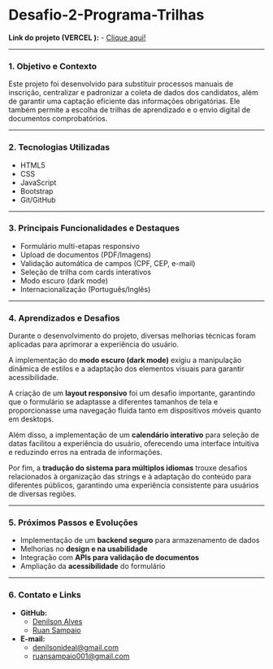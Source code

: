 # Desafio-2-Programa-Trilhas

**Link do projeto (VERCEL ):**
    - [Clique aqui!](https://desafio-2-programa-trilhas.vercel.app/)

---
### 1. Objetivo e Contexto

Este projeto foi desenvolvido para substituir processos manuais de inscrição, centralizar e padronizar a coleta de dados dos candidatos, além de garantir uma captação eficiente das informações obrigatórias. Ele também permite a escolha de trilhas de aprendizado e o envio digital de documentos comprobatórios.

---

### 2. Tecnologias Utilizadas

- HTML5
- CSS
- JavaScript
- Bootstrap
- Git/GitHub

---

### 3. Principais Funcionalidades e Destaques

- Formulário multi-etapas responsivo
- Upload de documentos (PDF/Imagens)
- Validação automática de campos (CPF, CEP, e-mail)
- Seleção de trilha com cards interativos
- Modo escuro (dark mode)
- Internacionalização (Português/Inglês)

---

### **4. Aprendizados e Desafios**

Durante o desenvolvimento do projeto, diversas melhorias técnicas foram aplicadas para aprimorar a experiência do usuário.

A implementação do **modo escuro (dark mode)** exigiu a manipulação dinâmica de estilos e a adaptação dos elementos visuais para garantir acessibilidade.

A criação de um **layout responsivo** foi um desafio importante, garantindo que o formulário se adaptasse a diferentes tamanhos de tela e proporcionasse uma navegação fluida tanto em dispositivos móveis quanto em desktops.

Além disso, a implementação de um **calendário interativo** para seleção de datas facilitou a experiência do usuário, oferecendo uma interface intuitiva e reduzindo erros na entrada de informações.

Por fim, a **tradução do sistema para múltiplos idiomas** trouxe desafios relacionados à organização das strings e à adaptação do conteúdo para diferentes públicos, garantindo uma experiência consistente para usuários de diversas regiões.

---

### **5. Próximos Passos e Evoluções**

- Implementação de um **backend seguro** para armazenamento de dados
- Melhorias no **design e na usabilidade**
- Integração com **APIs para validação de documentos**
- Ampliação da **acessibilidade** do formulário

---

### **6. Contato e Links**

- **GitHub:**
    - [Denilson Alves](https://github.com/DenisAllvz)
    - [Ruan Sampaio](https://github.com/RuanSampaio-code)
- **E-mail:**
    - denilsonideal@gmail.com
    - ruansampaio001@gmail.com
